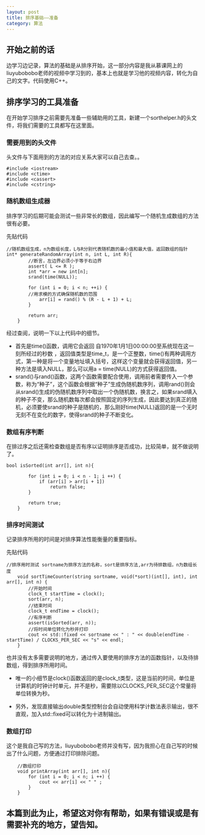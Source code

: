 ```yaml
---
layout: post
title: 排序基础——准备
category: 算法
---
```


## 开始之前的话

边学习边记录，算法的基础是从排序开始，这一部分内容是我从慕课网上的liuyubobobo老师的视频中学习到的，基本上也就是学习他的视频内容，转化为自己的文字。代码使用C++。

## 排序学习的工具准备

在开始学习排序之前需要先准备一些辅助用的工具，新建一个sorthelper.h的头文件，将我们需要的工具都写在这里面。

### 需要用到的头文件

头文件与下面用到的方法的对应关系大家可以自己去查。。

```
#include <iostream>
#include <ctime>
#include <cassert>
#include <cstring>
```

### 随机数组生成器

排序学习的后期可能会测试一些非常长的数组，因此编写一个随机生成数组的方法很有必要。

先贴代码

```
//随机数组生成，n为数组长度，L与R分别代表随机数的最小值和最大值，返回数组的指针
int* generateRandomArray(int n, int L, int R){
        //断言，左边界必须小于等于右边界
        assert( L <= R );
        int *arr = new int[n];
        srand(time(NULL));

        for (int i = 0; i < n; ++i) {
        //用求模的方式确保随机数的范围
            arr[i] = rand() % (R - L + 1) + L;
        }

        return arr;
    }
```

经过查阅，说明一下以上代码中的细节。

+ 首先是time()函数，调用它会返回 自1970年1月1日00:00:00至系统现在这一刻所经过的秒数 ，返回值类型是time_t，是一个正整数，time()有两种调用方式，第一种是将一个变量地址填入括号，这样这个变量就会获得返回值，另一种方法是填入NULL，那么可以用a = time(NULL)的方式获得返回值。
+ srand()与rand()函数，这两个函数需要配合使用，调用前者需要传入一个参数，称为“种子”，这个函数会根据“种子”生成伪随机数序列，调用rand()则会从srand()生成的伪随机数序列中取出一个伪随机数，换言之，如果srand填入的种子不变，那么随机数每次都会按照固定的序列生成，因此要达到真正的随机，必须要使srand的种子是随机的，那么刚好time(NULL)返回的是一个无时无刻不在变化的数字，使得srand的种子不断变化。

### 数组有序判断

在排过序之后还需检查数组是否有序以证明排序是否成功，比较简单，就不做说明了。

```
bool isSorted(int arr[], int n){

        for (int i = 0; i < n - 1; i ++) {
            if (arr[i] > arr[i + 1])
                return false;
        }

        return true;
    }
```

### 排序时间测试

记录排序所用的时间是对排序算法性能衡量的重要指标。

先贴代码

```
//排序用时测试 sortname为排序方法的名称，sort是排序方法,arr为待排数组，n为数组长度
    void sortTimeCounter(string sortname, void(*sort)(int[], int), int arr[], int n) {
        //开始时间
        clock_t startTime = clock();
        sort(arr, n);
        //结束时间
        clock_t endTime = clock();
        //有序判断
        assert(isSorted(arr, n));
        //将时间单位转化为秒并打印
        cout << std::fixed << sortname << " : " << double(endTime - startTime) / CLOCKS_PER_SEC << "s" << endl;
    }
```

也并没有太多需要说明的地方，通过传入要使用的排序方法的函数指针，以及待排数组，得到排序所用时间。

+ 唯一的小细节是clock()函数返回的是clock_t类型，这是当前的时间，单位是计算机的时钟计时单元，并不是秒，需要除以CLOCKS_PER_SEC这个常量将单位转换为秒。

+ 另外，发现直接输出double类型控制台会自动使用科学计数法表示输出，很不直观，加入std::fixed可以转化为十进制输出。

### 数组打印

这个是我自己写的方法，liuyubobobo老师并没有写，因为我担心在自己写的时候出了什么问题，方便通过打印排除问题。

```
    //数组打印
    void printArray(int arr[], int n){
        for (int i = 0; i < n; i ++) {
            cout << arr[i] << " " ;
        }
    }
```

## 本篇到此为止，希望这对你有帮助，如果有错误或是有需要补充的地方，望告知。


 


